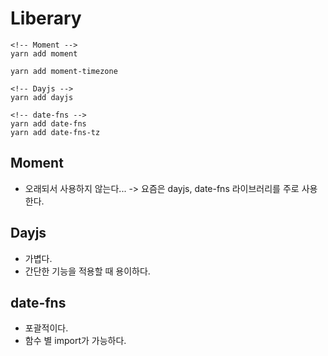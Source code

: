 # Liberary

```
<!-- Moment -->
yarn add moment

yarn add moment-timezone

<!-- Dayjs -->
yarn add dayjs

<!-- date-fns -->
yarn add date-fns
yarn add date-fns-tz
```

## Moment

- 오래되서 사용하지 않는다...
  -> 요즘은 dayjs, date-fns 라이브러리를 주로 사용한다.

## Dayjs

- 가볍다.
- 간단한 기능을 적용할 때 용이하다.

## date-fns

- 포괄적이다.
- 함수 별 import가 가능하다.
